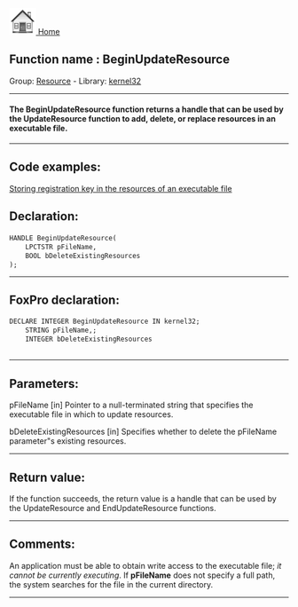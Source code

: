 [<img src="../../images/home.png"> Home ](https://github.com/VFPX/Win32API)  

## Function name : BeginUpdateResource
Group: [Resource](../../functions_group.md#Resource)  -  Library: [kernel32](../../../libraries.md#kernel32)  
***  


#### The BeginUpdateResource function returns a handle that can be used by the UpdateResource function to add, delete, or replace resources in an executable file.
***  


## Code examples:
[Storing registration key in the resources of an executable file](../../samples/sample_401.md)  

## Declaration:
```foxpro  
HANDLE BeginUpdateResource(
	LPCTSTR pFileName,
	BOOL bDeleteExistingResources
);  
```  
***  


## FoxPro declaration:
```foxpro  
DECLARE INTEGER BeginUpdateResource IN kernel32;
	STRING pFileName,;
	INTEGER bDeleteExistingResources
  
```  
***  


## Parameters:
pFileName
[in] Pointer to a null-terminated string that specifies the executable file in which to update resources.

bDeleteExistingResources
[in] Specifies whether to delete the pFileName parameter"s existing resources.  
***  


## Return value:
If the function succeeds, the return value is a handle that can be used by the UpdateResource and EndUpdateResource functions.  
***  


## Comments:
An application must be able to obtain write access to the executable file; <Em>it cannot be currently executing</Em>. If <Strong>pFileName</Strong> does not specify a full path, the system searches for the file in the current directory.   
  
***  

